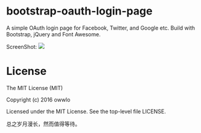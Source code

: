 bootstrap-oauth-login-page
==========================

A simple OAuth login page for Facebook, Twitter, and Google etc. Build with Bootstrap, jQuery and Font Awesome.

ScreenShot:
![](https://raw.githubusercontent.com/owwlo/bootstrap-oauth-login-page/master/resources/screenshot1.png)


# License
The MIT License (MIT)

Copyright (c) 2016 owwlo

Licensed under the MIT License. See the top-level file LICENSE.

总之岁月漫长，然而值得等待。
